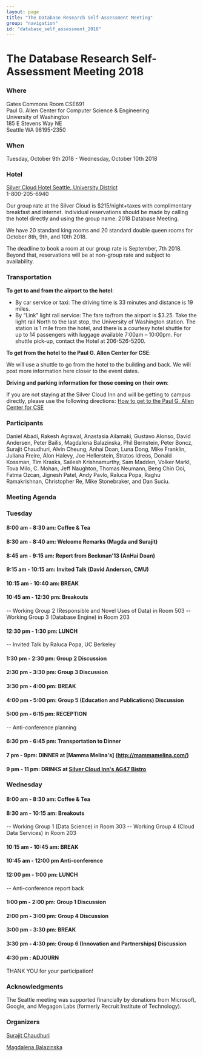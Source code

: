```yaml
---
layout: page
title: "The Database Research Self-Assessment Meeting"
group: "navigation"
id: "database_self_assessment_2018"
---
```


# The Database Research Self-Assessment Meeting 2018

### **Where**

Gates Commons Room CSE691  
Paul G. Allen Center for Computer Science & Engineering  
University of Washington  
185 E Stevens Way NE  
Seattle WA 98195-2350

### **When**
Tuesday, October 9th 2018 - Wednesday, October 10th 2018

### **Hotel**
[Silver Cloud Hotel Seattle, University District](https://www.silvercloud.com/university/)  
1-800-205-6940

Our group rate at the Silver Cloud is $215/night+taxes with complimentary breakfast and internet. Individual reservations should be made by calling the hotel directly and using the group name: 2018 Database Meeting.

We have 20 standard king rooms and 20 standard double queen rooms for October 8th, 9th, and 10th 2018.

The deadline to book a room at our group rate is September, 7th 2018. Beyond that, reservations will be at non-group rate and subject to availability.


### **Transportation**

**To get to and from the airport to the hotel**:

* By car service or taxi: The driving time is 33 minutes and distance is 19 miles.
* By “Link” light rail service: The fare to/from the airport is $3.25. Take the light rail North to the last stop, the University of Washington station. The station is 1 mile from the hotel, and there is a courtesy hotel shuttle for up to 14 passengers with luggage available 7:00am – 10:00pm. For shuttle pick-up, contact the Hotel at 206-526-5200.

**To get from the hotel to the Paul G. Allen Center for CSE**:

We will use a shuttle to go from the hotel to the building and back. We will post more information here closer to the event dates.

**Driving and parking information for those coming on their own**:

If you are not staying at the Silver Cloud Inn and will be getting to campus directly, please use the following directions: [How to get to the Paul G. Allen Center for CSE](https://www.cs.washington.edu/visitors/getting_here)


### **Participants**

Daniel Abadi, Rakesh Agrawal, Anastasia Ailamaki, Gustavo Alonso, David Andersen, Peter Bailis, Magdalena Balazinska, Phil Bernstein, Peter Boncz, Surajit Chaudhuri, Alvin Cheung, Anhai Doan, Luna Dong, Mike Franklin, Juliana Freire, Alon Halevy, Joe Hellerstein, Stratos Idreos, Donald Kossman, Tim Kraska, Sailesh Krishnamurthy, Sam Madden, Volker Markl, Tova Milo, C. Mohan, Jeff Naughton, Thomas Neumann, Beng Chin Ooi, Fatma Ozcan, Jignesh Patel, Andy Pavlo, Raluca Popa, Raghu Ramakrishnan, Christopher Re, Mike Stonebraker, and Dan Suciu.


### **Meeting Agenda**

### **Tuesday**

#### 8:00 am - 8:30 am:  Coffee & Tea

#### 8:30 am - 8:40 am:  Welcome Remarks (Magda and Surajit)

#### 8:45 am - 9:15 am:  Report from Beckman'13 (AnHai Doan)

#### 9:15 am - 10:15 am: Invited Talk (David Anderson, CMU)

#### 10:15 am - 10:40 am: BREAK

#### 10:45 am - 12:30 pm: Breakouts
-- Working Group 2 (Responsible and Novel Uses of Data) in Room 503
-- Working Group 3 (Database Engine) in Room 203

#### 12:30 pm - 1:30 pm: LUNCH 
-- Invited Talk by Raluca Popa, UC Berkeley

#### 1:30 pm - 2:30 pm: Group 2 Discussion 

#### 2:30 pm - 3:30 pm: Group 3 Discussion 

#### 3:30 pm - 4:00 pm: BREAK

#### 4:00 pm - 5:00 pm: Group 5 (Education and Publications) Discussion

#### 5:00 pm - 6:15 pm: RECEPTION
-- Anti-conference planning

#### 6:30 pm - 6:45 pm: Transportation to Dinner

#### 7 pm - 9pm: DINNER at [Mamma Melina's] (http://mammamelina.com/)

#### 9 pm - 11 pm: DRINKS at [Silver Cloud Inn's AG47 Bistro](https://www.silvercloud.com/university/)


### **Wednesday**

#### 8:00 am - 8:30 am:  Coffee & Tea

#### 8:30 am - 10:15 am: Breakouts
-- Working Group 1 (Data Science) in Room 303
-- Working Group 4 (Cloud Data Services) in Room 203

#### 10:15 am - 10:45 am: BREAK

#### 10:45 am - 12:00 pm Anti-conference 

#### 12:00 pm - 1:00 pm: LUNCH
-- Anti-conference report back 

#### 1:00 pm - 2:00 pm: Group 1 Discussion 

#### 2:00 pm - 3:00 pm: Group 4 Discussion 

#### 3:00 pm - 3:30 pm: BREAK 

#### 3:30 pm - 4:30 pm: Group 6 (Innovation and Partnerships) Discussion 

#### 4:30 pm : ADJOURN

THANK YOU for your participation!


### **Acknowledgments**

The Seattle meeting was supported financially by donations from Microsoft, Google, and Megagon Labs (formerly Recruit Institute of Technology).


### **Organizers**

[Surajit Chaudhuri](https://www.microsoft.com/en-us/research/people/surajitc/)

[Magdalena Balazinska](https://www.cs.washington.edu/people/faculty/magda)

